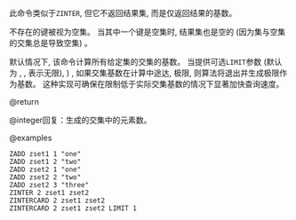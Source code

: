 此命令类似于`ZINTER`, 但它不返回结果集, 而是仅返回结果的基数。

不存在的键被视为空集。
当其中一个键是空集时, 结果集也是空的 (因为集与空集的交集总是导致空集) 。

默认情况下, 该命令计算所有给定集的交集的基数。
当提供可选`LIMIT`参数 (默认为 , , 表示无限), ) , 如果交集基数在计算中途达, 极限, 则算法将退出并生成极限作为基数。
这种实现可确保在限制低于实际交集基数的情况下显著加快查询速度。

@return

@integer回复：生成的交集中的元素数。

@examples

```cli
ZADD zset1 1 "one"
ZADD zset1 2 "two"
ZADD zset2 1 "one"
ZADD zset2 2 "two"
ZADD zset2 3 "three"
ZINTER 2 zset1 zset2
ZINTERCARD 2 zset1 zset2
ZINTERCARD 2 zset1 zset2 LIMIT 1
```
